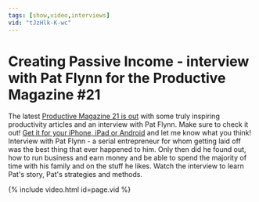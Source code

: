 ```yaml
---
tags: [show,video,interviews]
vid: "tJzHlk-K-wc"
---
```


# Creating Passive Income - interview with Pat Flynn for the Productive Magazine #21

The latest [Productive Magazine 21 is out](http://ProductiveMag.com/21/) with some truly inspiring productivity articles and an interview with Pat Flynn. Make sure to check it out! [Get it for your iPhone, iPad or Android](http://ProductiveMag.com/) and let me know what you think! Interview with Pat Flynn - a serial entrepreneur for whom getting laid off was the best thing that ever happened to him. Only then did he found out, how to run business and earn money and be able to spend the majority of time with his family and on the stuff he likes. Watch the interview to learn Pat's story, Pat's strategies and methods.

{% include video.html id=page.vid %}

<!--More-->



[n]: https://michael.gratis/nozbe
